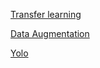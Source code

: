 [Transfer learning](https://ithelp.ithome.com.tw/articles/10190971)

[Data Augmentation](https://medium.com/@shihaoticking/%E5%AF%A6%E4%BD%9C%E8%B3%87%E6%96%99%E5%BC%B7%E5%8C%96-data-augmentation-%E5%AF%A6%E7%8F%BE%E5%9C%96%E7%89%87%E7%BF%BB%E8%BD%89-%E5%B9%B3%E7%A7%BB-%E7%B8%AE%E6%94%BE-4b37d4400ffb)

[Yolo](https://nbviewer.jupyter.org/github/enggen/Deep-Learning-Coursera/blob/master/Convolutional%20Neural%20Networks/Week3/Car%20detection%20for%20Autonomous%20Driving/Autonomous%20driving%20application%20-%20Car%20detection%20-%20v1.ipynb)
